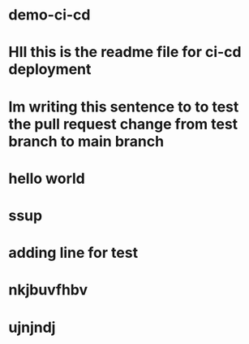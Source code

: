# demo-ci-cd
# HII this is the readme file for ci-cd deployment
# Im writing this sentence to to test the pull request change from test branch to main branch 
# hello world 
# ssup
# adding line for test
# nkjbuvfhbv
# ujnjndj